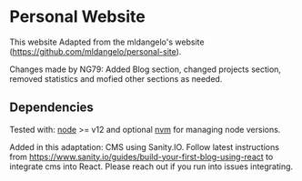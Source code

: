 # Personal Website

This website Adapted from the mldangelo's website (https://github.com/mldangelo/personal-site). 

Changes made by NG79:
Added Blog section, changed projects section, removed statistics and mofied other sections as needed. 

## Dependencies

Tested with: [node](https://nodejs.org/) >= v12 and optional [nvm](https://github.com/nvm-sh/nvm#installing-and-updating) for managing node versions.

Added in this adaptation: CMS using Sanity.IO. Follow latest instructions from https://www.sanity.io/guides/build-your-first-blog-using-react to integrate cms into React. Please reach out if you run into issues integrating. 
